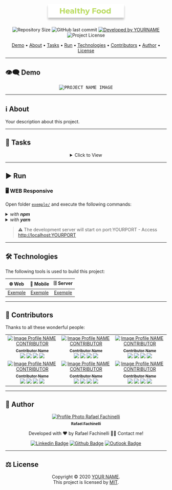 <p align="center">
  <img alt="PROJECT NAME" src=".github/banner.svg" width="250px"/>
<p>

<p align="center"> 
  <img alt="Repository Size" src="https://img.shields.io/github/repo-size/rafaelfachinelli/dev-readme?color=3498db&style=for-the-badge">
  <img alt="GitHub last commit" src="https://img.shields.io/github/last-commit/rafaelfachinelli/dev-readme?color=3498db&style=for-the-badge">
  <a href="https://github.com/rafaelfachinelli">
    <img alt="Developed by YOURNAME" src="https://img.shields.io/badge/Developer-YOUR_NAME-%3498db?color=3498db&style=for-the-badge">
  </a>
  <img alt="Project License" src="https://img.shields.io/github/license/rafaelfachinelli/dev-readme?color=3498db&style=for-the-badge"/>
<p>

<p align="center">
 <a href="#eye_speech_bubble-demo">Demo</a> •
 <a href="#information_source-about">About</a> •
 <a href="#memo-tasks">Tasks</a> •
 <a href="#arrow_forward-run">Run</a> •
 <a href="#hammer_and_wrench-technologies">Technologies</a> •
 <a href="#muscle-contributors">Contributors</a> •
 <a href="#boy-author">Author</a> •
 <a href="#balance_scale-license">License</a>
</p>

---
## :eye_speech_bubble: **Demo**

<p align="center">
  <kbd><img alt="PROJECT NAME IMAGE" src="https://avatars1.githubusercontent.com/u/9919?s=200&v=4"/></kbd>
<p>
  
---
## :information_source: About

Your description about this project.

---
## :memo: **Tasks**

<div align="center">
<details>
<summary>Click to View</summary>

|State|Task|
|:---:|:---|
|:heavy_check_mark:|Describe your task finished.|
|:x:|Describe your task unfinished.|

</details>
</div>

---
## :arrow_forward: **Run**

### :desktop_computer: **WEB Responsive**

Open folder [`exemple/`](exemple/) and execute the following commands:

<details>
  <summary><i>with <b>npm</b></i></summary>
  
  ```bash
  # Install dependencies
  $ npm install

  # Start development server
  $ npm start
  ```
  
</details>

<details>
  <summary><i>with <b>yarn</b></i></summary>
  
  ```bash
  # Install dependencies
  $ yarn

  # Start development server
  $ yarn start

  ```

</details>

> ⚠️ The development server will start on port:YOURPORT - Access <http://localhost:YOURPORT>

---
## :hammer_and_wrench: **Technologies**

The following tools is used to build this project:

<div align="center">

|:globe_with_meridians: Web|:iphone: Mobile|:file_cabinet: Server|
|:---:|:---:|:---:|
|[Exemple](https://exemple.com)|[Exemple](https://exemple.com)|[Exemple](https://exemple.com)|

</div>

---
## :muscle: **Contributors**

Thanks to all these wonderful people:

<div align="center">

<!-- prettier-ignore-start -->
<!-- markdownlint-disable -->

<table>
  <tr>
    <td align="center">
      <a href="https://PORTFOLIOURL.COM">
        <img src="https://avatars1.githubusercontent.com/u/9919?s=200&v=4" width="100px;" alt="Image Profile NAME CONTRIBUTOR"/><br />
        <sub><b>Contributor Name</b></sub>
      </a>
      <br/>
      <a href="https://www.linkedin.com/in/CONTRIBUTORNAME" title="LinkedIn"><img src="https://simpleicons.org/icons/linkedin.svg" width="20px"/></a>
      <a href="https://github.com/CONTRIBUTORNAME" title="GitHub"><img src="https://simpleicons.org/icons/github.svg" width="20px"/></a>
      <a href="https://www.facebook.com/CONTRIBUTORNAME" title="Facebook"><img src="https://simpleicons.org/icons/facebook.svg" width="20px"/></a>
      <a href="https://www.youtube.com/CANALNAME" title="YouTube"><img src="https://simpleicons.org/icons/youtube.svg" width="20px"/></a>
    </td>
    <td align="center">
      <a href="https://PORTFOLIOURL.COM">
        <img src="https://avatars1.githubusercontent.com/u/9919?s=200&v=4" width="100px;" alt="Image Profile NAME CONTRIBUTOR"/><br />
        <sub><b>Contributor Name</b></sub>
      </a>
      <br/>
      <a href="https://www.linkedin.com/in/CONTRIBUTORNAME" title="LinkedIn"><img src="https://simpleicons.org/icons/linkedin.svg" width="20px"/></a>
      <a href="https://github.com/CONTRIBUTORNAME" title="GitHub"><img src="https://simpleicons.org/icons/github.svg" width="20px"/></a>
      <a href="https://www.facebook.com/CONTRIBUTORNAME" title="Facebook"><img src="https://simpleicons.org/icons/facebook.svg" width="20px"/></a>
      <a href="https://www.youtube.com/CANALNAME" title="YouTube"><img src="https://simpleicons.org/icons/youtube.svg" width="20px"/></a>
    </td>
    <td align="center">
      <a href="https://PORTFOLIOURL.COM">
        <img src="https://avatars1.githubusercontent.com/u/9919?s=200&v=4" width="100px;" alt="Image Profile NAME CONTRIBUTOR"/><br />
        <sub><b>Contributor Name</b></sub>
      </a>
      <br/>
      <a href="https://www.linkedin.com/in/CONTRIBUTORNAME" title="LinkedIn"><img src="https://simpleicons.org/icons/linkedin.svg" width="20px"/></a>
      <a href="https://github.com/CONTRIBUTORNAME" title="GitHub"><img src="https://simpleicons.org/icons/github.svg" width="20px"/></a>
      <a href="https://www.facebook.com/CONTRIBUTORNAME" title="Facebook"><img src="https://simpleicons.org/icons/facebook.svg" width="20px"/></a>
      <a href="https://www.youtube.com/CANALNAME" title="YouTube"><img src="https://simpleicons.org/icons/youtube.svg" width="20px"/></a>
    </td>
  </tr>
  <tr>
    <td align="center">
      <a href="https://PORTFOLIOURL.COM">
        <img src="https://avatars1.githubusercontent.com/u/9919?s=200&v=4" width="100px;" alt="Image Profile NAME CONTRIBUTOR"/><br />
        <sub><b>Contributor Name</b></sub>
      </a>
      <br/>
      <a href="https://www.linkedin.com/in/CONTRIBUTORNAME" title="LinkedIn"><img src="https://simpleicons.org/icons/linkedin.svg" width="20px"/></a>
      <a href="https://github.com/CONTRIBUTORNAME" title="GitHub"><img src="https://simpleicons.org/icons/github.svg" width="20px"/></a>
      <a href="https://www.facebook.com/CONTRIBUTORNAME" title="Facebook"><img src="https://simpleicons.org/icons/facebook.svg" width="20px"/></a>
      <a href="https://www.youtube.com/CANALNAME" title="YouTube"><img src="https://simpleicons.org/icons/youtube.svg" width="20px"/></a>
    </td>
    <td align="center">
      <a href="https://PORTFOLIOURL.COM">
        <img src="https://avatars1.githubusercontent.com/u/9919?s=200&v=4" width="100px;" alt="Image Profile NAME CONTRIBUTOR"/><br />
        <sub><b>Contributor Name</b></sub>
      </a>
      <br/>
      <a href="https://www.linkedin.com/in/CONTRIBUTORNAME" title="LinkedIn"><img src="https://simpleicons.org/icons/linkedin.svg" width="20px"/></a>
      <a href="https://github.com/CONTRIBUTORNAME" title="GitHub"><img src="https://simpleicons.org/icons/github.svg" width="20px"/></a>
      <a href="https://www.facebook.com/CONTRIBUTORNAME" title="Facebook"><img src="https://simpleicons.org/icons/facebook.svg" width="20px"/></a>
      <a href="https://www.youtube.com/CANALNAME" title="YouTube"><img src="https://simpleicons.org/icons/youtube.svg" width="20px"/></a>
    </td>
    <td align="center">
      <a href="https://PORTFOLIOURL.COM">
        <img src="https://avatars1.githubusercontent.com/u/9919?s=200&v=4" width="100px;" alt="Image Profile NAME CONTRIBUTOR"/><br />
        <sub><b>Contributor Name</b></sub>
      </a>
      <br/>
      <a href="https://www.linkedin.com/in/CONTRIBUTORNAME" title="LinkedIn"><img src="https://simpleicons.org/icons/linkedin.svg" width="20px"/></a>
      <a href="https://github.com/CONTRIBUTORNAME" title="GitHub"><img src="https://simpleicons.org/icons/github.svg" width="20px"/></a>
      <a href="https://www.facebook.com/CONTRIBUTORNAME" title="Facebook"><img src="https://simpleicons.org/icons/facebook.svg" width="20px"/></a>
      <a href="https://www.youtube.com/CANALNAME" title="YouTube"><img src="https://simpleicons.org/icons/youtube.svg" width="20px"/></a>
    </td>
  </tr>
</table>

<!-- markdownlint-restore -->
<!-- prettier-ignore-end -->

</div>

---
## :boy: **Author**

<div align="center">

<a href="https://github.com/YOURUSERNAME">
 <img src="https://avatars1.githubusercontent.com/u/9919?s=200&v=4" width="100px;" alt="Profile Photo Rafael Fachinelli"/>
 <br/>
 <sub><b>Rafael Fachinelli</b></sub>
</a>

Developed with ❤️ by Rafael Fachinelli 👋🏽 Contact me!

[![Linkedin Badge](https://img.shields.io/badge/-Rafael_FachinelliE-blue?style=flat-square&logo=Linkedin&logoColor=white)](https://www.linkedin.com/in/rafaelfachinelli)
[![Github Badge](https://img.shields.io/badge/-rafaelfachinelli-000?style=flat-square&logo=Github&logoColor=white)](https://github.com/rafaelfachinelli)
[![Outlook Badge](https://img.shields.io/badge/-rafael.fachinelli@fatec.sp.gov.br-0078d4?style=flat-square&logo=microsoft-outlook&logoColor=white)](mailto:rafael.fachinelli@fatec.sp.gov.br)

</div>

---
## :balance_scale: **License**

<div align="center">

Copyright © 2020 [YOUR NAME](https://github.com/YOURUSERNAME).<br />
This project is licensed by [MIT](./LICENSE).

</div>
